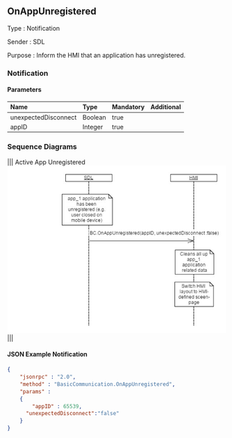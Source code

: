 ## OnAppUnregistered

Type
: Notification

Sender
: SDL

Purpose
: Inform the HMI that an application has unregistered.

### Notification

#### Parameters

|Name|Type|Mandatory|Additional|
|:---|:---|:--------|:---------|
|unexpectedDisconnect|Boolean|true||
|appID|Integer|true||

### Sequence Diagrams
|||
Active App Unregistered
![OnAppUnregistered](./assets/OnAppUnregistered.png)
|||

#### JSON Example Notification
```json
{
	"jsonrpc" : "2.0",
	"method" : "BasicCommunication.OnAppUnregistered",
	"params" :
	{
		"appID" : 65539,
      "unexpectedDisconnect":"false"
	}
}
```
